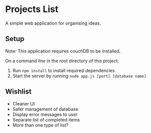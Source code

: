 # Projects List

A simple web application for organising ideas.

## Setup

Note: This application requires couchDB to be installed.

On a command line in the root directory of this project:
1. Run `npm install` to install required dependencies
2. Start the server by running `node app.js [port] [database name]`

## Wishlist

- Cleaner UI
- Safer management of database
- Display error messages to user
- Separate list of completed items
- More than one type of list?
